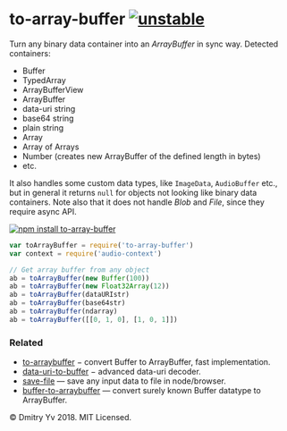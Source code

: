 # to-array-buffer [![unstable](https://img.shields.io/badge/stability-unstable-orange.svg)](http://github.com/badges/stability-badges)

Turn any binary data container into an _ArrayBuffer_ in sync way. Detected containers:

* Buffer
* TypedArray
* ArrayBufferView
* ArrayBuffer
* data-uri string
* base64 string
* plain string
* Array
* Array of Arrays
* Number (creates new ArrayBuffer of the defined length in bytes)
* etc.

It also handles some custom data types, like `ImageData`, `AudioBuffer` etc., but in general it returns `null` for objects not looking like binary data containers. Note also that it does not handle _Blob_ and _File_, since they require async API.

[![npm install to-array-buffer](https://nodei.co/npm/to-array-buffer.png?mini=true)](https://npmjs.org/package/to-array-buffer/)

```js
var toArrayBuffer = require('to-array-buffer')
var context = require('audio-context')

// Get array buffer from any object
ab = toArrayBuffer(new Buffer(100))
ab = toArrayBuffer(new Float32Array(12))
ab = toArrayBuffer(dataURIstr)
ab = toArrayBuffer(base64str)
ab = toArrayBuffer(ndarray)
ab = toArrayBuffer([[0, 1, 0], [1, 0, 1]])
```

### Related

* [to-arraybuffer](https://www.npmjs.com/package/to-arraybuffer) − convert Buffer to ArrayBuffer, fast implementation.
* [data-uri-to-buffer](https://npmjs.org/package/data-uri-to-buffer) − advanced data-uri decoder.
* [save-file](https://github.com/dy/save-file) — save any input data to file in node/browser.
* [buffer-to-arraybuffer](https://npmjs.org/package/buffer-to-arraybuffer) — convert surely known Buffer datatype to ArrayBuffer.

© Dmitry Yv 2018. MIT Licensed.
